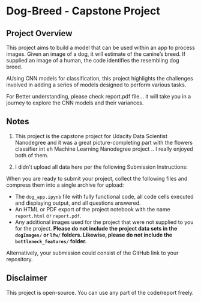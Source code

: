 # Dog-Breed - Capstone Project

## Project Overview

This project aims to build a model that can be used within an app to process images.
Given an image of a dog, it will estimate of the canine’s breed.  If supplied an image of a human, the code identifies the resembling dog breed. 

AUsing CNN models for classification, this project highlights the challenges involved in adding a series of models designed to perform various tasks.

For Better understanding, please check report.pdf file... it will take you in a journey to explore the CNN models and their variances.


## Notes

1. This project is the capstone project for Udacity Data Scientist Nanodegree and it was a great picture-completing part with the flowers classifier int eh Machine Learning Nanodegree project .. I really enjoyed both of them.

2. I didn't upload all data here per the following Submission Instructions:


When you are ready to submit your project, collect the following files and compress them into a single archive for upload:
- The `dog_app.ipynb` file with fully functional code, all code cells executed and displaying output, and all questions answered.
- An HTML or PDF export of the project notebook with the name `report.html` or `report.pdf`.
- Any additional images used for the project that were not supplied to you for the project. __Please do not include the project data sets in the `dogImages/` or `lfw/` folders.  Likewise, please do not include the `bottleneck_features/` folder.__

Alternatively, your submission could consist of the GitHub link to your repository.

## Disclaimer
This project is open-source. You can use any part of the code/report freely.

